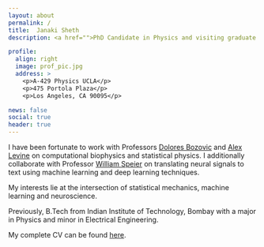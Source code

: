 ```yaml
---
layout: about
permalink: /
title:  Janaki Sheth
description: <a href="">PhD Candidate in Physics and visiting graduate student at Brain Computer Interface Lab at UCLA</a>.

profile:
  align: right
  image: prof_pic.jpg
  address: >
    <p>A-429 Physics UCLA</p>
    <p>475 Portola Plaza</p>
    <p>Los Angeles, CA 90095</p>

news: false
social: true
header: true
---
```


I have been fortunate to work with Professors [Dolores Bozovic](http://www.pa.ucla.edu/directory/dolores-bozovic) and [Alex Levine](http://alevine.chem.ucla.edu/) on computational biophysics and statistical physics. I additionally collaborate with Professor [William Speier](https://mii.ucla.edu/people/wspeier/) on translating neural signals to text using machine learning and deep learning techniques.

My interests lie at the intersection of statistical mechanics, machine learning and neuroscience.

Previously, B.Tech from Indian Institute of Technology, Bombay with a major in Physics and minor in Electrical Engineering.

My complete CV can be found [here](https://ucla.academia.edu/janakisheth/CurriculumVitae).

